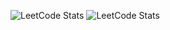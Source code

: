 ![LeetCode Stats](https://leetcard.jacoblin.cool/LegendaryEagle06?theme=dark&font=patrick_hand&ext=activity&width=500&height=100&border=0&radius=20)
![LeetCode Stats](https://leetcard.jacoblin.cool/LegendaryEagle06?theme=dark&font=patrick_hand&ext=heatmap&width=500&height=200&border=0&radius=20&hide=ranking,total-solved-text,easy-solved-count,medium-solved-count,hard-solved-count,username,icon,username-text,easy-solved,medium-solved,hard-solved,total-solved-ring,total-solved,L)

